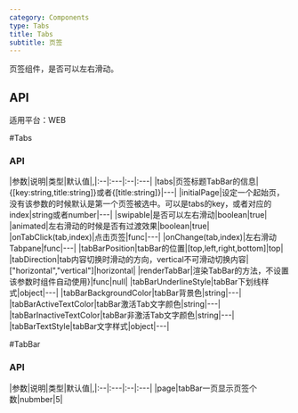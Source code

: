 ```yaml
---
category: Components
type: Tabs
title: Tabs
subtitle: 页签
---
```


页签组件，是否可以左右滑动。


## API

适用平台：WEB


#Tabs
### API
|参数|说明|类型|默认值|,|:--|:---|:--|:---|
|tabs|页签标题TabBar的信息|{[key:string,title:string]}或者{[title:string]}|---|
|initialPage|设定一个起始页，没有该参数的时候默认是第一个页签被选中。可以是tabs的key，或者对应的index|string或者number|---|
|swipable|是否可以左右滑动|boolean|true|
|animated|左右滑动的时候是否有过渡效果|boolean|true|
|onTabClick(tab,index)|点击页签|func|---|
|onChange(tab,index)|左右滑动Tabpane|func|---|
|tabBarPosition|tabBar的位置|[top,left,right,bottom]|top|
|tabDirection|tab内容切换时滑动的方向，vertical不可滑动切换内容|["horizontal","vertical"]|horizontal|
|renderTabBar|渲染TabBar的方法，不设置该参数时组件自动使用<DefaultTabBar/>}|func|null|
|tabBarUnderlineStyle|tabBar下划线样式|object|---|
|tabBarBackgroundColor|tabBar背景色|string|---|
|tabBarActiveTextColor|tabBar激活Tab文字颜色|string|---|
|tabBarInactiveTextColor|tabBar非激活Tab文字颜色|string|---|
|tabBarTextStyle|tabBar文字样式|object|---|

#TabBar
### API
|参数|说明|类型|默认值|,|:--|:---|:--|:---|
|page|tabBar一页显示页签个数|nubmber|5|

